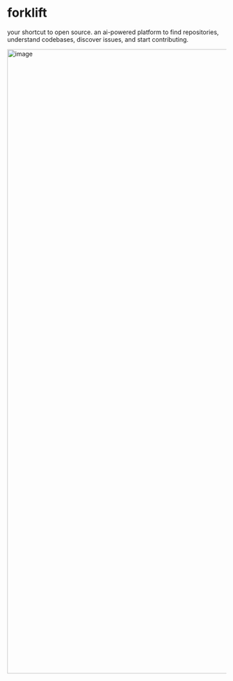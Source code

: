 # forklift

your shortcut to open source. an ai-powered platform to find repositories, understand codebases, discover issues, and start contributing.

<img width="2503" height="1436" alt="image" src="https://github.com/user-attachments/assets/31781ed1-8e35-472c-904e-ad2aa246785f" />
